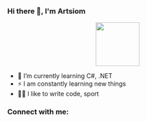 ### Hi there 👋, I'm Artsiom

<div id="header" align="center">
  <img src="https://media.giphy.com/media/M9gbBd9nbDrOTu1Mqx/giphy.gif" width="100"/>
</div>

- 💪 I’m currently learning C#, .NET
- ⚡ I am constantly learning new things
- 🤹🏽  I like to write code, sport

### Connect with me:
